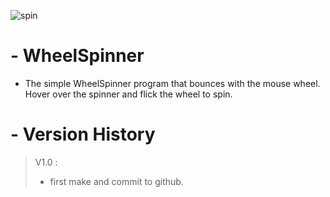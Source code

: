 
![spin](https://user-images.githubusercontent.com/4960838/70432462-b1f7b500-1ac2-11ea-843c-b16eb144f0de.gif)


# - WheelSpinner
- The simple WheelSpinner program that bounces with the mouse wheel. Hover over the spinner and flick the wheel to spin.


# - Version History
> V1.0 :
>  - first make and commit to github.
